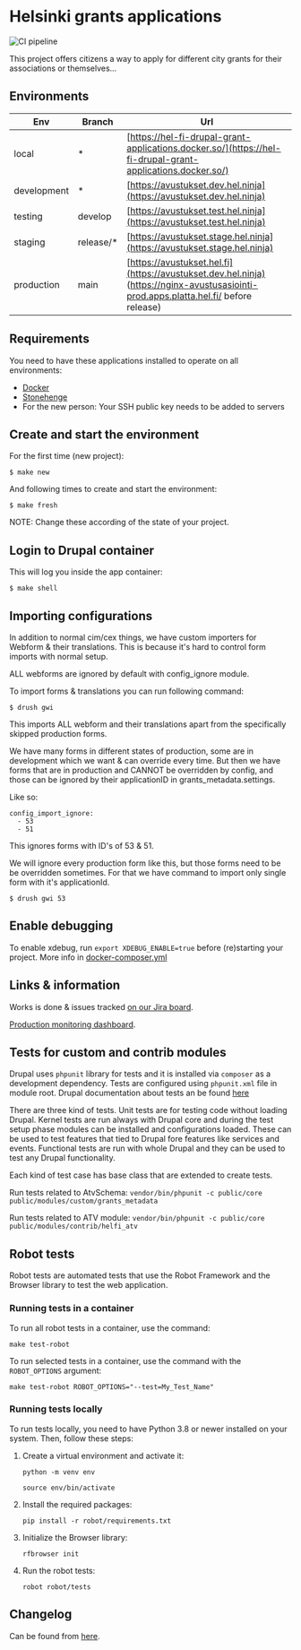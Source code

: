 # Helsinki grants applications

![CI pipeline](https://github.com/City-of-Helsinki/hel-fi-drupal-grants/actions/workflows/test.yml/badge.svg)

This project offers citizens a way to apply for different city grants for their associations or themselves...

## Environments

Env | Branch    | Url
------ |-----------| -----
local   | *         | [https://hel-fi-drupal-grant-applications.docker.so/](https://hel-fi-drupal-grant-applications.docker.so/)
development   | *         | [https://avustukset.dev.hel.ninja](https://avustukset.dev.hel.ninja)
testing   | develop   | [https://avustukset.test.hel.ninja](https://avustukset.test.hel.ninja)
staging   | release/* | [https://avustukset.stage.hel.ninja](https://avustukset.stage.hel.ninja)
production   | main      | [https://avustukset.hel.fi](https://avustukset.dev.hel.ninja) (https://nginx-avustusasiointi-prod.apps.platta.hel.fi/ before release)


## Requirements

You need to have these applications installed to operate on all environments:

- [Docker](https://github.com/druidfi/guidelines/blob/master/docs/docker.md)
- [Stonehenge](https://github.com/druidfi/stonehenge)
- For the new person: Your SSH public key needs to be added to servers

## Create and start the environment

For the first time (new project):

``
$ make new
``

And following times to create and start the environment:

``
$ make fresh
``

NOTE: Change these according of the state of your project.

## Login to Drupal container

This will log you inside the app container:

```
$ make shell
```

## Importing configurations
In addition to normal cim/cex things, we have custom importers for Webform & their translations. This is because it's hard to control form imports with normal setup.

ALL webforms are ignored by default with config_ignore module.

To import forms & translations you can run following command:
```
$ drush gwi
```
This imports ALL webform and their translations apart from the specifically skipped production forms.

We have many forms in different states of production, some are in development which we want & can override every time. But then we have forms that are in production and CANNOT be overridden by config, and those can be ignored by their applicationID in grants_metadata.settings.

Like so:
```
config_import_ignore:
  - 53
  - 51
```
This ignores forms with ID's of 53 & 51. 

We will ignore every production form like this, but those forms need to be be overridden sometimes. For that we have command to import only single form with it's applicationId.
```
$ drush gwi 53
```





## Enable debugging
To enable xdebug, run `export XDEBUG_ENABLE=true` before (re)starting your project. More info in [docker-composer.yml](./docker-compose.yml)


## Links & information
Works is done & issues tracked [on our Jira board](https://helsinkisolutionoffice.atlassian.net/browse/AU).

[Production monitoring dashboard](https://console-openshift-console.apps.platta.hel.fi/k8s/cluster/projects/hki-kanslia-aok-lomaketyokalu-prod).

## Tests for custom and contrib modules

Drupal uses `phpunit` library for tests and it is installed via `composer` as a development dependency. Tests are configured using `phpunit.xml` file in module root. Drupal documentation about tests an be found [here](https://www.drupal.org/docs/develop/automated-testing)

There are three kind of tests. Unit tests are for testing code without loading Drupal. Kernel tests are run always with Drupal core and during the test setup phase modules can be installed and configurations loaded. These can be used to test features that tied to Drupal fore features like services and events. Functional tests are run with whole Drupal and they can be used to test any Drupal functionality.

Each kind of test case has base class that are extended to create tests.

Run tests related to AtvSchema: `vendor/bin/phpunit -c public/core public/modules/custom/grants_metadata`

Run tests related to ATV module: ```vendor/bin/phpunit -c public/core public/modules/contrib/helfi_atv```

## Robot tests

Robot tests are automated tests that use the Robot Framework and the Browser library to test the web application.

### Running tests in a container

To run all robot tests in a container, use the command:

`make test-robot`

To run selected tests in a container, use the command with the `ROBOT_OPTIONS` argument:

`make test-robot ROBOT_OPTIONS="--test=My_Test_Name"`

### Running tests locally

To run tests locally, you need to have Python 3.8 or newer installed on your system. Then, follow these steps:

1. Create a virtual environment and activate it:

    `python -m venv env`

    `source env/bin/activate`

2. Install the required packages:

    `pip install -r robot/requirements.txt`

3. Initialize the Browser library:

    `rfbrowser init`

4. Run the robot tests:

    `robot robot/tests`

## Changelog
Can be found from [here](CHANGELOG.md).

